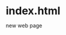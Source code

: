 # index.html
new web page
<!DOCTYPE html>
<html lang="en">
<head>
    <meta charset="UTF-8">
    <meta name="viewport" content="width=device-width, initial-scale=1.0">
    <title>My Awesome Website</title>
    <style>
        * {
            margin: 0;
            padding: 0;
            box-sizing: border-box;
        }

        body {
            font-family: 'Segoe UI', Tahoma, Geneva, Verdana, sans-serif;
            line-height: 1.6;
            background-color: #f4f4f4;
            color: #333;
        }

        header {
            background: #4a90e2;
            color: white;
            padding: 40px 0;
            text-align: center;
        }

        header h1 {
            font-size: 3em;
        }

        nav {
            background: #333;
            padding: 10px 0;
            text-align: center;
        }

        nav a {
            color: white;
            margin: 0 15px;
            text-decoration: none;
            font-weight: bold;
        }

        nav a:hover {
            color: #4a90e2;
        }

        .container {
            max-width: 1000px;
            margin: auto;
            padding: 20px;
        }

        .about {
            background: white;
            padding: 30px;
            border-radius: 8px;
            box-shadow: 0 0 10px rgba(0,0,0,0.1);
            margin: 20px 0;
        }

        .about h2 {
            color: #4a90e2;
            margin-bottom: 15px;
        }

        footer {
            background: #333;
            color: white;
            text-align: center;
            padding: 20px 0;
            margin-top: 40px;
        }

        @media (max-width: 600px) {
            header h1 {
                font-size: 2em;
            }

            nav a {
                display: block;
                margin: 10px 0;
            }
        }
    </style>
</head>
<body>

    <header>
        <h1>Welcome to My Website</h1>
        <p>Beautifully hosted on GitHub Pages</p>
    </header>

    <nav>
        <a href="#">Home</a>
        <a href="#">About</a>
        <a href="#">Projects</a>
        <a href="#">Contact</a>
    </nav>

    <div class="container">
        <section class="about">
            <h2>About Me</h2>
            <p>Hello! I'm a passionate web tester learning how to test websites on GitHub Pages. This is a simple but clean design using just HTML and CSS. You can customize it to become your portfolio, personal blog, or landing page.</p>
        </section>
    </div>

    <footer>
        <p>&copy; 2025 My Awesome Website. All rights reserved.</p>
    </footer>

</body>
</html>
